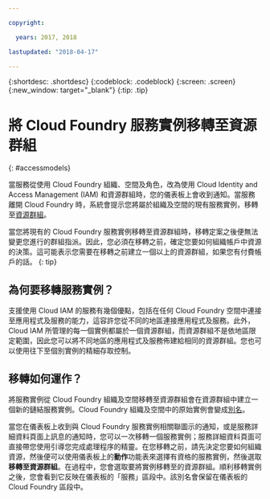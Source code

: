 ```yaml
---

copyright:

  years: 2017, 2018

lastupdated: "2018-04-17"

---
```


{:shortdesc: .shortdesc}
{:codeblock: .codeblock}
{:screen: .screen}
{:new_window: target="_blank"}
{:tip: .tip}

# 將 Cloud Foundry 服務實例移轉至資源群組
{: #accessmodels}

當服務從使用 Cloud Foundry 組織、空間及角色，改為使用 Cloud Identity and Access Management (IAM) 和資源群組時，您的儀表板上會收到通知。當服務離開 Cloud Foundry 時，系統會提示您將屬於組織及空間的現有服務實例，移轉至[資源群組](/docs/account/resourcegroups.html#rgs)。 

當您將現有的 Cloud Foundry 服務實例移轉至資源群組時，移轉定案之後便無法變更您進行的群組指派。因此，您必須在移轉之前，確定您要如何組織帳戶中資源的決策。這可能表示您需要在移轉之前建立一個以上的資源群組，如果您有付費帳戶的話。
{: tip}

## 為何要移轉服務實例？

支援使用 Cloud IAM 的服務有幾個優點，包括在任何 Cloud Foundry 空間中連接至應用程式及服務的能力，這容許您從不同的地區連接應用程式及服務。此外，Cloud IAM 所管理的每一個實例都屬於一個資源群組，而資源群組不是依地區限定範圍，因此您可以將不同地區的應用程式及服務佈建給相同的資源群組。您也可以使用往下至個別實例的精細存取控制。
 

## 移轉如何運作？

將服務實例從 Cloud Foundry 組織及空間移轉至資源群組會在資源群組中建立一個新的鏈結服務實例。Cloud Foundry 組織及空間中的原始實例會變成[別名](/docs/cfapps/connecting_apps.html#what_is_alias)。

當您在儀表板上收到與 Cloud Foundry 服務實例相關聯圖示的通知，或是服務詳細資料頁面上訊息的通知時，您可以一次移轉一個服務實例；服務詳細資料頁面可直接帶您使用引導您完成處理程序的精靈。在您移轉之前，請先決定您要如何組織資源，然後便可以使用儀表板上的**動作**功能表來選擇有資格的服務實例，然後選取**移轉至資源群組**。在過程中，您會選取要將實例移轉至的資源群組。順利移轉實例之後，您會看到它反映在儀表板的「服務」區段中。該別名會保留在儀表板的 Cloud Foundry 區段中。 


